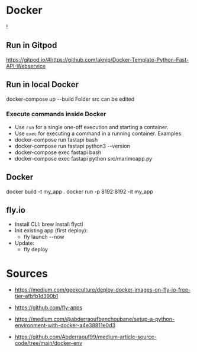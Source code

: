 # Docker

!

## Run in Gitpod
https://gitpod.io/#https://github.com/aknip/Docker-Template-Python-Fast-API-Webservice


## Run in local Docker
docker-compose up --build
Folder src can be edited 

### Execute commands inside Docker
- Use `run` for a single one-off execution and starting a container.
- Use `exec` for executing a command in a running container.
Examples:
- docker-compose run fastapi bash
- docker-compose run fastapi python3 --version
- docker-compose exec fastapi bash
- docker-compose exec fastapi python src/marimoapp.py

## Docker
docker build -t my_app .
docker run -p 8192:8192 -it my_app


## fly.io
- Install CLI: brew install flyctl
- Init existing app (first deploy): 
    - fly launch --now
- Update: 
    - fly deploy



# Sources
- https://medium.com/geekculture/deploy-docker-images-on-fly-io-free-tier-afbfb1d390b1
- https://github.com/fly-apps

- https://medium.com/@abderraoufbenchoubane/setup-a-python-environment-with-docker-a4e38811e0d3
- https://github.com/Abderraouf99/medium-article-source-code/tree/main/docker-env



